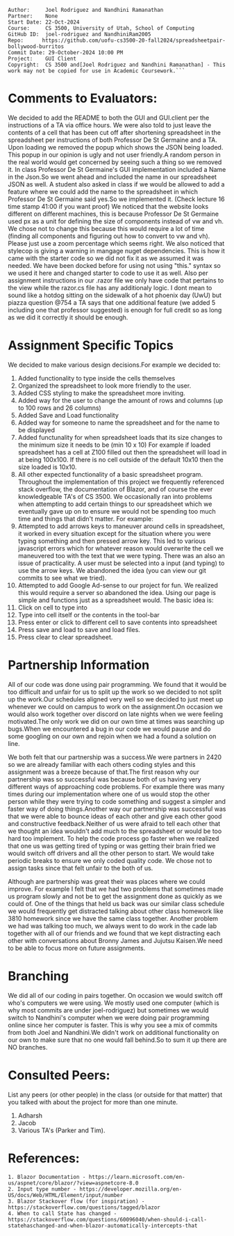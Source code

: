 ```
Author:     Joel Rodriguez and Nandhini Ramanathan
Partner:    None
Start Date: 22-Oct-2024
Course:     CS 3500, University of Utah, School of Computing
GitHub ID:  joel-rodriguez and NandhiniRam2005
Repo:      https://github.com/uofu-cs3500-20-fall2024/spreadsheetpair-bollywood-burritos
Commit Date: 29-October-2024 10:00 PM
Project:    GUI Client
Copyright:  CS 3500 and[Joel Rodriguez and Nandhini Ramanathan] - This work may not be copied for use in Academic Coursework.```
```

# Comments to Evaluators:
We decided to add the README to both the GUI and GUI.client per the instructions of a TA via office hours. We were also told to just leave the contents of
a cell that has been cut off after shortening spreadsheet in the spreadsheet per instructions of both Professor De St Germaine and a TA.
Upon loading we removed the popup which shows the JSON being loaded. This popup in our opinion is ugly and not user friendly.A random person in the real world
would get concerned by seeing such a thing so we removed it.
In class Professor De St Germaine's GUI implementation included a Name in the Json.So we went ahead and included the name in our spreadsheet JSON as well.
A student also asked in class if we would be allowed to add a feature where we could add the name to the spreadsheet in which Professor De St Germaine said
yes.So we implemented it.  (Check lecture 16 time stamp 41:00 if you want proof)
We noticed that the website looks different on different machines, this is because Professor De St Germaine used px as a unit for defining the size of components instead of 
vw and vh. We chose not to change this because this would require a lot of time (finding all components and figuring out how to convert to vw and vh). Please just use 
a zoom percentage which seems right.
We also noticed that stylecop is giving a warning in mangage nuget dependencies. This is how it came with the starter code so we did not fix it as we assumed it was needed.
We have been docked before for using not using "this." syntax so we used it here and changed starter to code to use it as well.
Also per assignment instructions in our .razor file we only have code that pertains to the view while the razor.cs file has any additionaly logic.
I dont mean to sound like a hotdog sitting on the sidewalk of a hot phoenix day (UwU) but piazza question @754 a TA says that one additional feature (we added 5 including one
that professor suggested) is enough for full credit so as long as we did it correctly it should be enough.

# Assignment Specific Topics
We decided to make various design decisions.For example we decided to:
1. Added functionality to type inside the cells themselves
2. Organized the spreadsheet to look more friendly to the user.
3. Added CSS styling to make the spreadsheet more inviting.
4. Added way for the user to change the amount of rows and columns (up to 100 rows and 26 columns)
5. Added Save and Load functionality 
6. Added way for someone to name the spreadsheet and for the name to be displayed
7. Added functunality for when spreadsheet loads that its size changes to the minimum size it needs to be (min 10 x 10) For example if loaded spreadsheet
   has a cell at Z100 filled out then the spreadsheet will load in at being 100x100. If there is no cell outside of the default 10x10 then the size loaded is 10x10.
8. All other expected functionality of a basic spreadsheet program.
Throughout the implementation of this project we frequently referenced stack overflow, the documentation of Blazor, and of course the ever knowledgeable
TA's of CS 3500. 
We occasionally ran into problems when attempting to add certain things to our spreadsheet which we eventually gave up on to ensure we
would not be spending too much time and things that didn't matter. For example:
1. Attempted to add arrows keys to maneuver around cells in spreadsheet, it worked in every situation except for the situation where you were typing something and then pressed
   arrow key. This led to various javascript errors which for whatever reason would overwrite the cell we maneuvered too with the text that we were typing. There was an also 
   an issue of practicality. A user must be selected into a input (and typing) to use the arrow keys. We abandoned the idea (you can view our git commits to see what we tried).
2. Attempted to add Google Ad-sense to our project for fun. We realized this would require a server so abandoned the idea.
Using our page is simple and functions just as a spreadsheet would. The basic idea is:
1. Click on cell to type into 
2. Type into cell itself or the contents in the tool-bar
3. Press enter or click to different cell to save contents into spreadsheet
4. Press save and load to save and load files.
5. Press clear to clear spreadsheet.

# Partnership Information
All of our code was done using pair programming. We found that it would be too difficult and unfair for us to split up the work so we
decided to not split up the work.Our schedules aligned very well so we decided to just meet up whenever we could on campus to work on
the assignment.On occasion we would also work together over discord on late nights when we were feeling motivated.The only work
we did on our own time at times was searching up bugs.When we encountered a bug in our code we would pause and do some googling on our own
and rejoin when we had a found a solution on line.

We both felt that our partnership was a success.We were partners in 2420 so we are already familiar with each others coding styles and this
assignment was a breeze because of that.The first reason why our partnership was so successful was because both of us having very different
ways of approaching code problems. For example there was many times during our implementation where one of us would stop the other person
while they were trying to code something and suggest a simpler and faster way of doing things.Another way our partnership was successful
was that we were able to bounce ideas of each other and give each other good and constructive feedback.Neither of us were afraid to tell
each other that we thought an idea wouldn't add much to the spreadsheet or would be too hard too implement. To help the code process go faster 
when we realized that one us was getting tired of typing or was getting their brain fried we would switch off drivers and all the other person
to start. We would take periodic breaks to ensure we only coded quality code. We chose not to assign tasks since that felt unfair to the both of us.

Although are partnership was great their was places where we could improve. For example I felt that we had two problems that sometimes made us program
slowly and not be to get the assignment done as quickly as we could of. One of the things that held us back was our similar class schedule we would frequently
get distracted talking about other class homework like 3810 homework since we have the same class together. Another problem we had was talking too much, we
always went to do work in the cade lab together with all of our friends and we found that we kept distracting each other with conversations about Bronny James
and Jujutsu Kaisen.We need to be able to focus more on future assignments.

# Branching

We did all of our coding in pairs together. On occasion we would switch off who's computers we were using. We mostly used one computer (which is why most 
commits are under joel-rodriguez) but sometimes we would switch to Nandhini's computer when we were doing pair programming online since her computer is faster.
This is why you see a mix of commits from both Joel and Nandhini.We didn't work on additional functionality on our own to make sure that no one would fall 
behind.So to sum it up there are NO branches.


# Consulted Peers:

List any peers (or other people) in the class (or outside for that matter) that you talked with about the project for more than one minute.

1. Adharsh
2. Jacob
3. Various TA's (Parker and Tim).

# References:

    1. Blazor Documentation - https://learn.microsoft.com/en-us/aspnet/core/blazor/?view=aspnetcore-8.0
    2. Input type number - https://developer.mozilla.org/en-US/docs/Web/HTML/Element/input/number
    3. Blazor Stackover flow (for inspiration) - https://stackoverflow.com/questions/tagged/blazor
    4. When to call State has changed - https://stackoverflow.com/questions/60096040/when-should-i-call-statehaschanged-and-when-blazor-automatically-intercepts-that